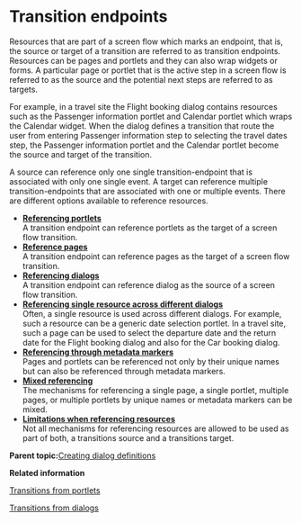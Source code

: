 # Transition endpoints

Resources that are part of a screen flow which marks an endpoint, that is, the source or target of a transition are referred to as transition endpoints. Resources can be pages and portlets and they can also wrap widgets or forms. A particular page or portlet that is the active step in a screen flow is referred to as the source and the potential next steps are referred to as targets.

For example, in a travel site the Flight booking dialog contains resources such as the Passenger information portlet and Calendar portlet which wraps the Calendar widget. When the dialog defines a transition that route the user from entering Passenger information step to selecting the travel dates step, the Passenger information portlet and the Calendar portlet become the source and target of the transition.

A source can reference only one single transition-endpoint that is associated with only one single event. A target can reference multiple transition-endpoints that are associated with one or multiple events. There are different options available to reference resources.

-   **[Referencing portlets](../screenflow/ref_ptlts.md)**  
A transition endpoint can reference portlets as the target of a screen flow transition.
-   **[Reference pages](../screenflow/ref_pgs.md)**  
A transition endpoint can reference pages as the target of a screen flow transition.
-   **[Referencing dialogs](../screenflow/ref_dlgs.md)**  
A transition endpoint can reference dialog as the source of a screen flow transition.
-   **[Referencing single resource across different dialogs](../screenflow/ref_sngle_rsrc_diff_dlgs.md)**  
Often, a single resource is used across different dialogs. For example, such a resource can be a generic date selection portlet. In a travel site, such a page can be used to select the departure date and the return date for the Flight booking dialog and also for the Car booking dialog.
-   **[Referencing through metadata markers](../screenflow/ref_mtadta_mrkrs.md)**  
Pages and portlets can be referenced not only by their unique names but can also be referenced through metadata markers.
-   **[Mixed referencing](../screenflow/mxd_ref.md)**  
The mechanisms for referencing a single page, a single portlet, multiple pages, or multiple portlets by unique names or metadata markers can be mixed.
-   **[Limitations when referencing resources](../screenflow/lmt_ref_resrs.md)**  
Not all mechanisms for referencing resources are allowed to be used as part of both, a transitions source and a transitions target.

**Parent topic:**[Creating dialog definitions](../screenflow/crting_dlg_dfntn.md)

**Related information**  


[Transitions from portlets](../screenflow/trnstn_frm_ptlts_ref.md)

[Transitions from dialogs](../screenflow/trnstn_frm_dlgs_ref.md)

